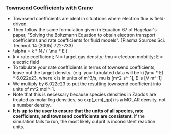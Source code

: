 ### Townsend Coefficients with Crane

* Townsend coefficients are ideal in situations where electron flux is field-driven. 
* They follow the same formulation given in Equation 67 of Hagelaar's paper, "Solving the Boltzmann Equation to obtain electron transport coefficietns and rate coefficients for fluid models". (Plasma Sources Sci. Technol. 14 (2005) 722-733)
* \alpha = k * N / ( \mu * E )
* k = rate coefficient; N = target gas density; \mu = electron mobility; E = electric field
* To tabulate your rate coefficients in terms of townsend coefficients, leave out the target density. (e.g. your tabulated data will be k/(\mu * E) * 6.022e23, where k is in units of m^3/s, mu is [m^2 s^-1], E is [V m^-1]
* We multiply by 6.022e23 to put the resulting townsend coefficient into units of m^2 mol^-1. 
* Note that this is necessary because species densities in Zapdos are treated as molar log densities, so exp(_em[_qp]) is a MOLAR density, not a number density. 
* **It is up to the user to ensure that the units of all species, rate coefficients, and townsend coefficients are consistent**. If the simulation fails to run, the most likely culprit is inconsistent reaction units.
